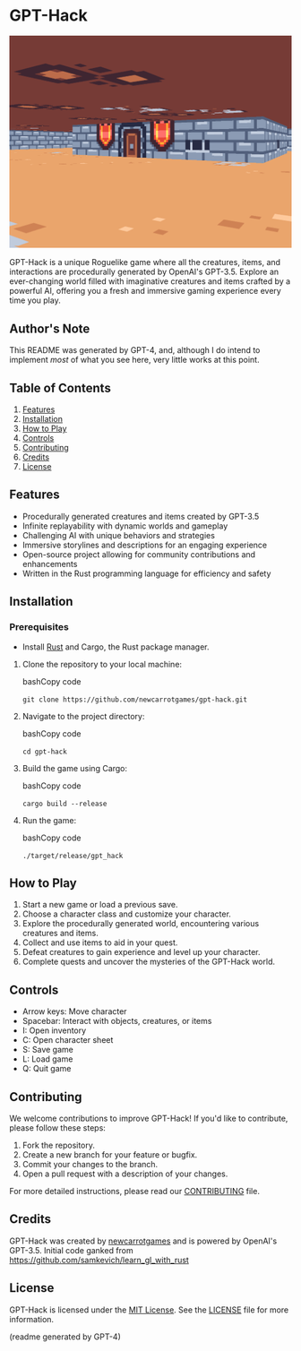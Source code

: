 GPT-Hack
========

![progress](https://raw.githubusercontent.com/newcarrotgames/gpthack/main/assets/progress.png)

GPT-Hack is a unique Roguelike game where all the creatures, items, and interactions are procedurally generated by OpenAI's GPT-3.5. Explore an ever-changing world filled with imaginative creatures and items crafted by a powerful AI, offering you a fresh and immersive gaming experience every time you play.

Author's Note
-------------

This README was generated by GPT-4, and, although I do intend to implement _most_ of what you see here, very little works at this point.

Table of Contents
-----------------

1.  [Features](#features)
2.  [Installation](#installation)
3.  [How to Play](#how-to-play)
4.  [Controls](#controls)
5.  [Contributing](#contributing)
6.  [Credits](#credits)
7.  [License](#license)

Features
--------

*   Procedurally generated creatures and items created by GPT-3.5
*   Infinite replayability with dynamic worlds and gameplay
*   Challenging AI with unique behaviors and strategies
*   Immersive storylines and descriptions for an engaging experience
*   Open-source project allowing for community contributions and enhancements
*   Written in the Rust programming language for efficiency and safety

Installation
------------

### Prerequisites

*   Install [Rust](https://www.rust-lang.org/tools/install) and Cargo, the Rust package manager.

1.  Clone the repository to your local machine:
    
    bashCopy code
    
    `git clone https://github.com/newcarrotgames/gpt-hack.git`
    
2.  Navigate to the project directory:
    
    bashCopy code
    
    `cd gpt-hack`
    
3.  Build the game using Cargo:
    
    bashCopy code
    
    `cargo build --release`
    
4.  Run the game:
    
    bashCopy code
    
    `./target/release/gpt_hack`
    

How to Play
-----------

1.  Start a new game or load a previous save.
2.  Choose a character class and customize your character.
3.  Explore the procedurally generated world, encountering various creatures and items.
4.  Collect and use items to aid in your quest.
5.  Defeat creatures to gain experience and level up your character.
6.  Complete quests and uncover the mysteries of the GPT-Hack world.

Controls
--------

*   Arrow keys: Move character
*   Spacebar: Interact with objects, creatures, or items
*   I: Open inventory
*   C: Open character sheet
*   S: Save game
*   L: Load game
*   Q: Quit game

Contributing
------------

We welcome contributions to improve GPT-Hack! If you'd like to contribute, please follow these steps:

1.  Fork the repository.
2.  Create a new branch for your feature or bugfix.
3.  Commit your changes to the branch.
4.  Open a pull request with a description of your changes.

For more detailed instructions, please read our [CONTRIBUTING](CONTRIBUTING.md) file.

Credits
-------

GPT-Hack was created by [newcarrotgames](https://github.com/newcarrotgames) and is powered by OpenAI's GPT-3.5.
Initial code ganked from https://github.com/samkevich/learn_gl_with_rust

License
-------

GPT-Hack is licensed under the [MIT License](LICENSE). See the [LICENSE](LICENSE) file for more information.

(readme generated by GPT-4)